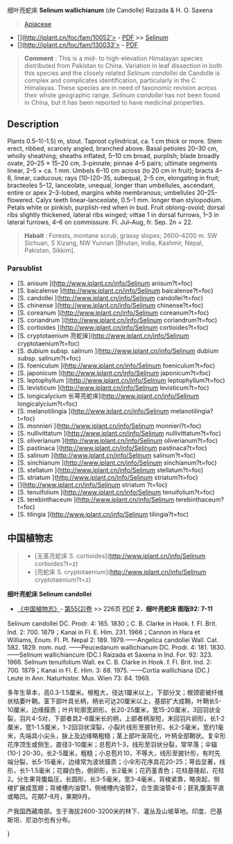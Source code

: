 细叶亮蛇床 **Selinum wallichianum** (de Candolle) Raizada & H. O. Saxena

> [Apiaceae](http://www.iplant.cn/info/Apiaceae?t=foc)
* [](http://iplant.cn/foc/fam/10052'> - [PDF](http://iplant.cn/foc/pdf/Apiaceae.pdf) >> [Selinum](http://www.iplant.cn/info/Selinum?t=foc)
* [](http://iplant.cn/foc/fam/130033'> - [PDF](http://www.iplant.cn/foc/pdf/Selinum.pdf)

> **Comment** : 
> This is a mid- to high-elevation Himalayan species distributed from Pakistan to China. Variation in leaf dissection in both this species and the closely related *Selinum* *candollei* de Candolle is complex and complicates identification, particularly in the C Himalayas. These species are in need of taxonomic revision across their whole geographic range. *Selinum* *candollei* has not been found in China, but it has been reported to have medicinal properties.

## Description

Plants 0.5–1(–1.5) m, stout. Taproot cylindrical, ca. 1 cm thick or more. Stem erect, ribbed, scarcely angled, branched above. Basal petioles 20–30 cm, wholly sheathing; sheaths inflated, 5–10 cm broad, purplish; blade broadly ovate, 20–25 × 15–20 cm, 3-pinnate; pinnae 4–5 pairs; ultimate segments linear, 2–5 × ca. 1 mm. Umbels 6–10 cm across (to 20 cm in fruit); bracts 4–8, linear, caducous; rays (10–)20–35, subequal, 2–5 cm, elongating in fruit; bracteoles 5–12, lanceolate, unequal, longer than umbellules, ascendant, entire or apex 2–3-lobed, margins white membranous; umbellules 20–25-flowered. Calyx teeth linear-lanceolate, 0.5–1 mm. longer than stylopodium. Petals white or pinkish, purplish-red when in bud. Fruit oblong-ovoid; dorsal ribs slightly thickened, lateral ribs winged; vittae 1 in dorsal furrows, 1–3 in lateral furrows, 4–6 on commissure. Fl. Jul–Aug, fr. Sep. 2n = 22.

> **Habait** : 
> Forests, montane scrub, grassy slopes; 2600–4200 m. SW Sichuan, S Xizang, NW Yunnan [Bhutan, India, Kashmir, Nepal, Pakistan, Sikkim].

### Parsublist

* [S.  anisum  ](http://www.iplant.cn/info/Selinum anisum?t=foc)
* [S.  baicalense  ](http://www.iplant.cn/info/Selinum baicalense?t=foc)
* [S.  candollei  ](http://www.iplant.cn/info/Selinum candollei?t=foc)
* [S.  chinense  ](http://www.iplant.cn/info/Selinum chinense?t=foc)
* [S.  coreanum  ](http://www.iplant.cn/info/Selinum coreanum?t=foc)
* [S.  coriandrum  ](http://www.iplant.cn/info/Selinum coriandrum?t=foc)
* [S.  cortioides  ](http://www.iplant.cn/info/Selinum cortioides?t=foc)
* [S.  cryptotaenium  亮蛇床](http://www.iplant.cn/info/Selinum cryptotaenium?t=foc)
* [S.  dubium subsp. salinum  ](http://www.iplant.cn/info/Selinum dubium subsp. salinum?t=foc)
* [S.  foeniculum  ](http://www.iplant.cn/info/Selinum foeniculum?t=foc)
* [S.  japonicum  ](http://www.iplant.cn/info/Selinum japonicum?t=foc)
* [S.  leptophyllum  ](http://www.iplant.cn/info/Selinum leptophyllum?t=foc)
* [S.  levisticum  ](http://www.iplant.cn/info/Selinum levisticum?t=foc)
* [S.  longicalycium  长萼亮蛇床](http://www.iplant.cn/info/Selinum longicalycium?t=foc)
* [S.  melanotilingia  ](http://www.iplant.cn/info/Selinum melanotilingia?t=foc)
* [S.  monnieri  ](http://www.iplant.cn/info/Selinum monnieri?t=foc)
* [S.  nullivittatum  ](http://www.iplant.cn/info/Selinum nullivittatum?t=foc)
* [S.  oliverianum  ](http://www.iplant.cn/info/Selinum oliverianum?t=foc)
* [S.  pastinaca  ](http://www.iplant.cn/info/Selinum pastinaca?t=foc)
* [S.  salinum  ](http://www.iplant.cn/info/Selinum salinum?t=foc)
* [S.  sinchianum  ](http://www.iplant.cn/info/Selinum sinchianum?t=foc)
* [S.  stellatum  ](http://www.iplant.cn/info/Selinum stellatum?t=foc)
* [S.  striatum  ](http://www.iplant.cn/info/Selinum striatum?t=foc)
* [](http://www.iplant.cn/info/Selinum striatum <homonym1>?t=foc)
* [S.  tenuifolium  ](http://www.iplant.cn/info/Selinum tenuifolium?t=foc)
* [S.  terebinthaceum  ](http://www.iplant.cn/info/Selinum terebinthaceum?t=foc)
* [S.  tilingia  ](http://www.iplant.cn/info/Selinum tilingia?t=foc)

## 中国植物志

> * [无茎亮蛇床  S.  cortioides](http://www.iplant.cn/info/Selinum cortioides?t=z)
> * [亮蛇床  S.  cryptotaenium](http://www.iplant.cn/info/Selinum cryptotaenium?t=z)

**细叶亮蛇床 Selinum candollei**

* [《中国植物志》](http://www.iplant.cn/frps)- [第55(2)卷](http://www.iplant.cn/frps/vol/55(2)) >> 226页 [PDF](http://www.iplant.cn/frps/pdf/55(2)/226a.pdf)
**2．细叶亮蛇床 图版92: 7-11**

Selinum candollei DC. Prodr. 4: 165. 1830；C. B. Clarke in Hook. f. Fl. Brit. Ind. 2: 700. 1879；Kanai in Fl. E. Him. 231. 1966；Cannon in Hara et Williams, Enum. Fl. Pl. Nepal 2: 189. 1979.——Angelica candollei Wall. Cat. 582. 1829. nom. nud. ——Peucedanum wallichianum DC. Prodr. 4: 181. 1830. ——Selinum wallichiancum (DC.) Raizada et Saxena in Ind. For. 92: 323. 1966. Selinum tenuifolium Wall. ex C. B. Clarke in Hook. f. Fl. Brit. Ind. 2: 700. 1879；Kanai in Fl. E. Him. 3: 88. 1975. ——Cortia wallichiana (DC.) Leute in Ann. Naturhistor. Mus. Wien 73: 84. 1969.

多年生草本，高0.3-1.5厘米。根粗大，径达1厘米以上，下部分叉；根颈密被纤维状枯萎叶鞘。茎下部叶具长柄，柄长可达20厘米以上，基部扩大成鞘，叶鞘长5-10厘米，边缘膜质；叶片轮廓宽卵形，长20-25厘米，宽15-20厘米，3回羽状全裂，羽片4-5对，下部者具2-8厘米长的柄，上部者柄渐短，末回羽片卵形，长1-2厘米，宽1-1.5厘米，1-2回羽状深裂，小裂片线形至披针形，长2-5毫米，宽约1毫米，先端具小尖头，脉上及边缘略粗糙；茎上部叶渐简化，叶柄全部鞘状。复伞形花序顶生或侧生，直径3-10厘米；总苞片1-3，线形至羽状分裂，常早落；伞辐 (10-) 20-30，长2-5厘米，粗糙；小总苞片10，不等大，线形至披针形，有时先端分裂，长5-15毫米，边缘常为波状膜质；小伞形花序具花20-25；萼齿显著，线形，长1-1.5毫米；花瓣白色，倒卵形，长2毫米；花药堇青色；花柱基隆起，花柱2。分生果背腹扁压，长圆形，长3-5毫米，宽3-4毫米，背棱紧靠，略突起，侧棱扩展成宽翅；背棱槽内油管1，侧棱槽内油管2，合生面油管4-6；胚乳腹面平直或略凹。花期7-8月，果期9月。

产我国西藏南部。生于海拔2600-3200米的林下、灌丛及山坡草地。印度、巴基斯坦、尼泊尔也有分布。

}